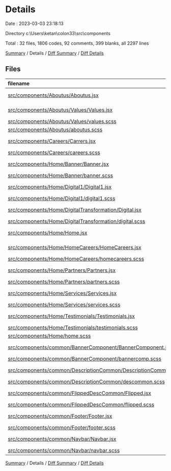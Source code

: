 # Details

Date : 2023-03-03 23:18:13

Directory c:\\Users\\ketan\\colon33\\src\\components

Total : 32 files,  1806 codes, 92 comments, 399 blanks, all 2297 lines

[Summary](results.md) / Details / [Diff Summary](diff.md) / [Diff Details](diff-details.md)

## Files
| filename | language | code | comment | blank | total |
| :--- | :--- | ---: | ---: | ---: | ---: |
| [src/components/Aboutus/Aboutus.jsx](/src/components/Aboutus/Aboutus.jsx) | JavaScript JSX | 37 | 0 | 5 | 42 |
| [src/components/Aboutus/Values/Values.jsx](/src/components/Aboutus/Values/Values.jsx) | JavaScript JSX | 74 | 0 | 8 | 82 |
| [src/components/Aboutus/Values/values.scss](/src/components/Aboutus/Values/values.scss) | SCSS | 90 | 0 | 19 | 109 |
| [src/components/Aboutus/aboutus.scss](/src/components/Aboutus/aboutus.scss) | SCSS | 5 | 0 | 1 | 6 |
| [src/components/Careers/Carrers.jsx](/src/components/Careers/Carrers.jsx) | JavaScript JSX | 26 | 0 | 7 | 33 |
| [src/components/Careers/careers.scss](/src/components/Careers/careers.scss) | SCSS | 5 | 0 | 3 | 8 |
| [src/components/Home/Banner/Banner.jsx](/src/components/Home/Banner/Banner.jsx) | JavaScript JSX | 39 | 0 | 7 | 46 |
| [src/components/Home/Banner/banner.scss](/src/components/Home/Banner/banner.scss) | SCSS | 42 | 1 | 5 | 48 |
| [src/components/Home/Digital1/Digital1.jsx](/src/components/Home/Digital1/Digital1.jsx) | JavaScript JSX | 29 | 0 | 4 | 33 |
| [src/components/Home/Digital1/digital1.scss](/src/components/Home/Digital1/digital1.scss) | SCSS | 55 | 4 | 15 | 74 |
| [src/components/Home/DigitalTransformation/Digital.jsx](/src/components/Home/DigitalTransformation/Digital.jsx) | JavaScript JSX | 51 | 14 | 14 | 79 |
| [src/components/Home/DigitalTransformation/digital.scss](/src/components/Home/DigitalTransformation/digital.scss) | SCSS | 104 | 7 | 31 | 142 |
| [src/components/Home/Home.jsx](/src/components/Home/Home.jsx) | JavaScript JSX | 24 | 1 | 2 | 27 |
| [src/components/Home/HomeCareers/HomeCareers.jsx](/src/components/Home/HomeCareers/HomeCareers.jsx) | JavaScript JSX | 35 | 0 | 7 | 42 |
| [src/components/Home/HomeCareers/homecareers.scss](/src/components/Home/HomeCareers/homecareers.scss) | SCSS | 73 | 2 | 15 | 90 |
| [src/components/Home/Partners/Partners.jsx](/src/components/Home/Partners/Partners.jsx) | JavaScript JSX | 71 | 0 | 13 | 84 |
| [src/components/Home/Partners/partners.scss](/src/components/Home/Partners/partners.scss) | SCSS | 90 | 6 | 18 | 114 |
| [src/components/Home/Services/Services.jsx](/src/components/Home/Services/Services.jsx) | JavaScript JSX | 84 | 1 | 29 | 114 |
| [src/components/Home/Services/services.scss](/src/components/Home/Services/services.scss) | SCSS | 188 | 44 | 51 | 283 |
| [src/components/Home/Testimonials/Testimonials.jsx](/src/components/Home/Testimonials/Testimonials.jsx) | JavaScript JSX | 93 | 0 | 16 | 109 |
| [src/components/Home/Testimonials/testimonials.scss](/src/components/Home/Testimonials/testimonials.scss) | SCSS | 85 | 4 | 16 | 105 |
| [src/components/Home/home.scss](/src/components/Home/home.scss) | SCSS | 5 | 0 | 2 | 7 |
| [src/components/common/BannerComponent/BannerComponent.jsx](/src/components/common/BannerComponent/BannerComponent.jsx) | JavaScript JSX | 13 | 0 | 3 | 16 |
| [src/components/common/BannerComponent/bannercomp.scss](/src/components/common/BannerComponent/bannercomp.scss) | SCSS | 32 | 0 | 13 | 45 |
| [src/components/common/DescriptionCommon/DescriptionCommon.jsx](/src/components/common/DescriptionCommon/DescriptionCommon.jsx) | JavaScript JSX | 30 | 1 | 7 | 38 |
| [src/components/common/DescriptionCommon/descommon.scss](/src/components/common/DescriptionCommon/descommon.scss) | SCSS | 75 | 4 | 13 | 92 |
| [src/components/common/FlippedDescCommon/Flipped.jsx](/src/components/common/FlippedDescCommon/Flipped.jsx) | JavaScript JSX | 28 | 0 | 5 | 33 |
| [src/components/common/FlippedDescCommon/flipped.scss](/src/components/common/FlippedDescCommon/flipped.scss) | SCSS | 78 | 2 | 18 | 98 |
| [src/components/common/Footer/Footer.jsx](/src/components/common/Footer/Footer.jsx) | JavaScript JSX | 51 | 0 | 13 | 64 |
| [src/components/common/Footer/footer.scss](/src/components/common/Footer/footer.scss) | SCSS | 103 | 0 | 20 | 123 |
| [src/components/common/Navbar/Navbar.jsx](/src/components/common/Navbar/Navbar.jsx) | JavaScript JSX | 49 | 0 | 4 | 53 |
| [src/components/common/Navbar/navbar.scss](/src/components/common/Navbar/navbar.scss) | SCSS | 42 | 1 | 15 | 58 |

[Summary](results.md) / Details / [Diff Summary](diff.md) / [Diff Details](diff-details.md)